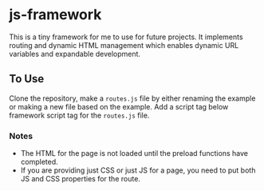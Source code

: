 # js-framework

This is a tiny framework for me to use for future projects. It implements routing and dynamic HTML management which enables dynamic URL variables and expandable development.

## To Use

Clone the repository, make a `routes.js` file by either renaming the example or making a new file based on the example. Add a script tag below framework script tag for the `routes.js` file.

### Notes

- The HTML for the page is not loaded until the preload functions have completed.
- If you are providing just CSS or just JS for a page, you need to put both JS and CSS properties for the route.
  